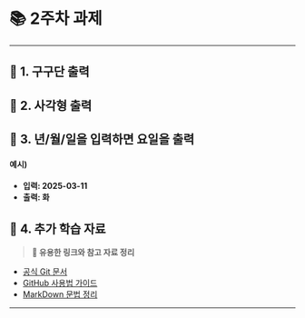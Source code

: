 # 📚 2주차 과제
---

## 📌 1. 구구단 출력





## 📌 2. 사각형 출력




## 📌 3. 년/월/일을 입력하면  요일을 출력
#### 예시) 
- **입력: 2025-03-11**
- **출력: 화**




## 📌 4. 추가 학습 자료  
> **🔗 유용한 링크와 참고 자료 정리**  

- [공식 Git 문서](https://git-scm.com/doc)  
- [GitHub 사용법 가이드](https://docs.github.com/en)  
- [MarkDown 문법 정리](https://www.markdownguide.org/)  

---
